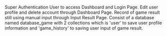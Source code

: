 Super Authentication User to access Dashboard and Login Page.
Edit user profile and delete account through Dashboard Page.
Record of game result still using manual input through Input Result Page.
Consist of a database named database_game with 2 collections which is 'user' to save user profile information and 'game_history' to saving user input of game result.

